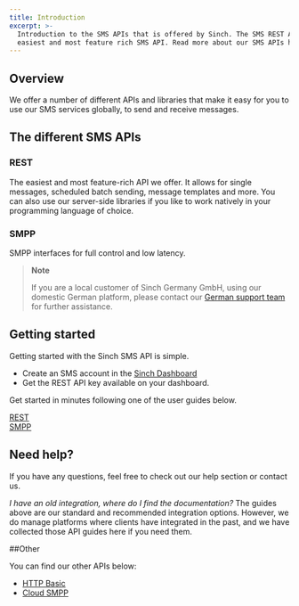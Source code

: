 ```yaml
---
title: Introduction
excerpt: >-
  Introduction to the SMS APIs that is offered by Sinch. The SMS REST API is the
  easiest and most feature rich SMS API. Read more about our SMS APIs here.
---
```

## Overview

We offer a number of different APIs and libraries that make it easy for you to use our SMS services globally, to send and receive messages.

## The different SMS APIs

### REST
The easiest and most feature-rich API we offer. It allows for single messages, scheduled batch sending, message templates and more. You can also use our server-side libraries if you like to work natively in your programming language of choice.

### SMPP
SMPP interfaces for full control and low latency.

> **Note**
>
> If you are a local customer of Sinch Germany GmbH, using our domestic German platform, please contact our [German support team](mailto:support-de@sinch.com) for further assistance.

## Getting started
Getting started with the Sinch SMS API is simple.
- Create an SMS account in the [Sinch Dashboard](https://dashboard.sinch.com/#/signup)
- Get the REST API key available on your dashboard.

Get started in minutes following one of the user guides below.

<div class="magic-block-html"> <div class="ug-links"> <div class="row">
       <a href="https://developers.sinch.com/docs/sms-rest" class="col-md-6 ug-link">
         <div class="ug-title">
           <span class="title">REST</span>
         </div>
       </a>
       <a href="https://developers.sinch.com/docs/sms-smpp" class="col-md-6 ug-link">
         <div class="ug-title">
           <span class="title">SMPP</span>
         </div>
       </a>
     </div>
   </div>
</div>

## Need help?
If you have any questions, feel free to check out our help section or contact us.

_I have an old integration, where do I find the documentation?_
The guides above are our standard and recommended integration options. However, we do manage platforms where clients have integrated in the past, and we have collected those API guides here if you need them.

##Other

You can find our other APIs below:

- [HTTP Basic](doc:sms-other-http-basic)
- [Cloud SMPP](doc:sms-other-cloud-smpp)
